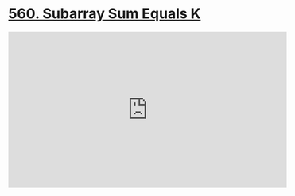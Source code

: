 # [560. Subarray Sum Equals K](https://leetcode.com/problems/subarray-sum-equals-k/description/)

<iframe width="560" height="315" src="https://www.youtube.com/embed/fFVZt-6sgyo?si=KNISfgTU97gnzCED" title="YouTube video player" frameborder="0" allow="accelerometer; autoplay; clipboard-write; encrypted-media; gyroscope; picture-in-picture; web-share" referrerpolicy="strict-origin-when-cross-origin" allowfullscreen></iframe>